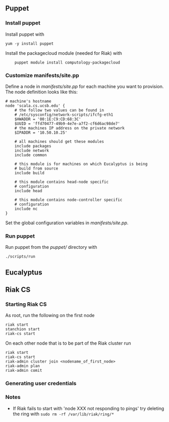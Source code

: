 ## Puppet
### Install puppet
Install puppet with
 
	yum -y install puppet

Install the packagecloud module (needed for Riak) with

        puppet module install computology-packagecloud

### Customize manifests/site.pp
Define a node in _manifests/site.pp_ for each machine you want to provision. The node definition looks like this:

	# machine's hostname
	node 'scala.cs.ucsb.edu' {
		# the follow two values can be found in
		# /etc/sysconfig/network-scripts/ifcfg-eth1
		$HWADDR = '00:1E:C9:CD:68:3C'
		$UUID = 'ffd70477-49b9-4e7e-a7f2-cf6d6ac98de7'
		# the machines IP address on the private network
		$IPADDR = '10.50.10.25'

		# all machines should get these modules
		include packages
		include network
		include common

		# this module is for machines on which Eucalyptus is being
		# build from source
		include build

		# this module contains head-node specific
		# configuration
		include head

		# this module contains node-controller specific
		# configuration
		include nc
	}

Set the global configuration variables in _manifests/site.pp_.

### Run puppet
Run puppet from the _puppet/_ directory with

	./scripts/run

## Eucalyptus

## Riak CS

### Starting Riak CS
As root, run the following on the first node

	riak start
	stanchion start
	riak-cs start
	
On each other node that is to be part of the Riak cluster run

	riak start
	riak-cs start
	riak-admin cluster join <nodename_of_first_node>
	riak-admin plan
	riak-admin comit
	
### Generating user credentials

### Notes
* If Riak fails to start with 'node XXX not responding to pings' try deleting the ring with `sudo rm -rf /var/lib/riak/ring/*`
